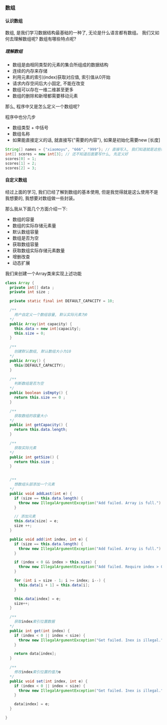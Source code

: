 ### 数组

#### 认识数组
数组, 是我们学习数据结构最基础的一种了, 无论是什么语言都有数组。
我们又如何去理解数组呢? 数组有哪些特点呢?

##### 理解数组
  * 数组是由相同类型的元素的集合所组成的数据结构
  * 连续的内存来存储
  * 利用元素的索引(index)获取对应值, 索引值从0开始
  * 请求内存空间后大小固定, 不能在改变
  * 数组可以存在一维二维甚至更多
  * 数组的删除和新增都需要移动元素


那么, 程序中又是怎么定义一个数组呢?

程序中也分几步
  * 数组类型 + 中括号
  * 数组名称
  * 如果能直接定义的话, 就直接写{"需要的内容"}, 如果是初始化需要new [长度]

```java
String[] names = {"xiaomoyu", "666", "999"}; // 直接写入, 我们知道就是这些值
int[] scores = new int[3]; // 还不知道后面要写什么, 先定义好
scores[0] = 1;
scores[1] = 2;
scores[2] = 3;
```


#### 自定义数组
经过上面的学习, 我们已经了解到数组的基本使用, 但是我觉得就是这么使用不是我想要的, 我想要对数组做一些封装。


那么我从下面几个方面介绍一下:
  * 数组的容量
  * 数组的实际存储元素量
  * 默认数组容量
  * 数组是否为空
  * 获取数组容量
  * 获取数组实际存储元素数量
  * 增删改查
  * 动态扩展



我们来创建一个Array类来实现上述功能
```java
class Array {
  private int[] data ;
  private int size ;

  private static final int DEFAULT_CAPACITY = 10;

  /**
    用户自定义一个数组容量, 默认实际元素为0
  */
  public Array(int capacity) {
    this.data = new int[capacity];
    this.size = 0;
  }

  /**
    创建默认数组, 默认数组大小为10
  */
  public Array() {
    this(DEFAULT_CAPACITY);
  }

  /**
    判断数组是否为空
  */
  public boolean isEmpty() {
    return this.size == 0 ;
  }

  /**
    获取数组的容量大小
  */
  public int getCapacity() {
    return this.data.length;
  }

  /**
    获取实际元素
  */
  public int getSize() {
    return this.size ;
  }


  /**
    想数组头部添加一个元素
  */
  public void addLast(int e) {
    if (size == this.data.length) {
      throw new IllegalArgumentException("Add failed. Array is full.")
    }

    // 添加元素
    this.data[size] = e;
    size ++;
  }

  public void add(int index, int e) {
    if (size == this.data.length) {
      throw new IllegalArgumentException("Add failed. Array is full.")
    }

    if (index < 0 && index > this.size) {
      throw new IllegalArgumentException("Add failed. Require index > 0 and index <= size. ")
    }

    for (int i = size - 1; i >= index; i--) {
      this.data[i + 1] = this.data[i];
    }

    this.data[index] = e;
    size++;
  }

  /**
    获取index索引位置数据
  */
  public int get(int index) {
    if (index < 0 || index < size) {
      throw new IllegalArgumentException("Get failed. Inex is illegal.")
    }

    return data[index];
  }

  /**
    修改index索引位置的值为e
  */
  public void set(int index, int e) {
    if (index < 0 || index < size) {
      throw new IllegalArgumentException("Get failed. Inex is illegal.")
    }

    data[index] = e;
  }

}

```
